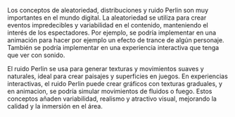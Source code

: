 Los conceptos de aleatoriedad, distribuciones y ruido Perlin son muy importantes en el mundo digital.
La aleatoriedad se utiliza para crear eventos impredecibles y variabilidad en el contenido,
manteniendo el interés de los espectadores. Por ejemplo, se podría implementar en una animación para
hacer por ejemplo un efecto de trance de algún personaje. También se podría implementar en una experiencia 
interactiva que tenga que ver con sonido.

El ruido Perlin se usa para generar texturas y movimientos suaves y naturales, ideal para crear paisajes 
y superficies en juegos. En experiencias interactivas, el ruido Perlin puede crear gráficos
con texturas graduales, y en animacion, se podría simular movimientos de fluidos o fuego. Estos conceptos añaden 
variabilidad, realismo y atractivo visual, mejorando la calidad y la inmersión en el área.
